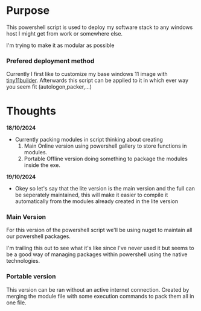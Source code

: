 # Purpose

This powershell script is used to deploy my software stack to any windows host I might get from work or somewhere else.

I'm trying to make it as modular as possible 

### Prefered deployment method

Currently I first like to customize my base windows 11 image with [tiny11builder](https://github.com/ntdevlabs/tiny11builder). Afterwards this script can be applied to it in which ever way you seem fit (autologon,packer,...)

# Thoughts

**18/10/2024**
- Currently packing modules in script thinking about creating
    1. Main Online version using powershell gallery to store functions in modules.
    2. Portable Offline version doing something to package the modules inside the exe. 

**19/10/2024**
- Okey so let's say that the lite version is the main version and the full can be seperately maintained, this will make it easier to compile it automatically from the modules already created in the lite version

### Main Version

For this version of the powershell script we'll be using nuget to maintain all our powershell packages.

I'm trailing this out to see what it's like since I've never used it but seems to be a good way of managing packages within powershell using the native technologies.

### Portable version

This version can be ran without an active internet connection. Created by merging the module file with some execution commands to pack them all in one file.
